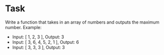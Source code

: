 # Task
Write a function that takes in an array of numbers and outputs the maximum number.
Example:
  - Input: [ 1, 2, 3 ],  Output: 3
  - Input: [ 3, 6, 4, 5, 2, 1 ], Output: 6
  - Input: [ 3, 3, 3 ], Output: 3